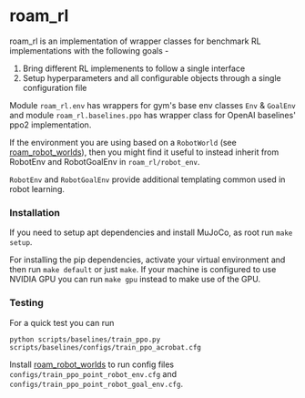 # roam_rl

roam_rl is an implementation of wrapper classes for benchmark RL implementations with the following goals - 
1. Bring different RL implemenents to follow a single interface
2. Setup hyperparameters and all configurable objects through a single configuration file


Module `roam_rl.env` has wrappers for gym's base env classes `Env` & `GoalEnv` and module `roam_rl.baselines.ppo` has wrapper 
class for OpenAI baselines' ppo2 implementation.

If the environment you are using based on a `RobotWorld` (see [roam_robot_worlds](https://github.com/roamlab/roam_robot_worlds)), then you might find it useful to instead inherit from RobotEnv and RobotGoalEnv in `roam_rl/robot_env`. 

`RobotEnv` and `RobotGoalEnv` provide additional templating common used in robot learning.

### Installation 

If you need to setup apt dependencies and install MuJoCo, as root run `make setup`.  

For installing the pip dependencies, activate your virtual environment and then run `make default` or just `make`. If your machine is configured to use NVIDIA GPU you can run `make gpu` instead to make use of the GPU.

### Testing 
For a quick test you can run

`python scripts/baselines/train_ppo.py scripts/baselines/configs/train_ppo_acrobat.cfg`

Install [roam_robot_worlds](https://github.com/roamlab/roam_robot_worlds) to run config files `configs/train_ppo_point_robot_env.cfg` and `configs/train_ppo_point_robot_goal_env.cfg`.
